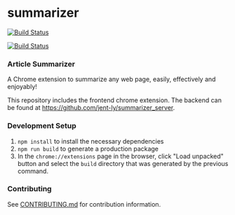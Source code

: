 # summarizer

[![Build Status](https://travis-ci.com/jent-ly/summarizer.svg?branch=master)](https://travis-ci.com/jent-ly/summarizer)

[![Build Status](https://travis-ci.com/jent-ly/summarizer.svg?branch=dev)](https://travis-ci.com/jent-ly/summarizer)

### Article Summarizer

A Chrome extension to summarize any web page, easily, effectively and enjoyably!

This repository includes the frontend chrome extension. The backend can be
found at https://github.com/jent-ly/summarizer_server.

### Development Setup

1) `npm install` to install the necessary dependencies
1) `npm run build` to generate a production package
1) In the `chrome://extensions` page in the browser, click "Load unpacked"
button and select the `build` directory that was generated by the previous
command.

### Contributing
See [CONTRIBUTING.md](CONTRIBUTING.md) for contribution information.
